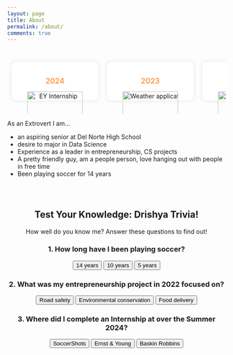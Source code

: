 ```yaml
---
layout: page
title: About
permalink: /about/
comments: true
---
```


<style>
  /* Container for the timeline, set to scroll horizontally */
  .timeline {
    display: flex; /* Align items in a row */
    flex-wrap: nowrap; 
    overflow-x: auto; /* Enable horizontal scrolling */
    margin: 0 auto; /* Center align the timeline */
    padding: 20px 0; 
    white-space: nowrap; 
    max-width: 100%; 
  }

  /* Style for scrollbar thumb */
  .timeline::-webkit-scrollbar-thumb {
    background: #FF9F55; 
    border-radius: 10px; 
  }

  /* Container for each timeline item */
  .container {
    flex: 0 0 auto; 
    width: 200px;
    margin: 10px; 
    background-color: white; 
    border-radius: 10px; 
    box-shadow: 0px 0px 10px rgba(0, 0, 0, 0.1);
    text-align: center; 
    cursor: pointer;
    transition: transform 0.3s ease-in-out, box-shadow 0.3s ease-in-out; 
  }

  /* Header style within each container */
  .container h2 {
    color: #FF9F55; 
    padding-top: 10px; 
    font-size: 1.2em; 
  }

  /* Image style within each container */
  .container img {
    width: 80%; 
    height: auto; 
    border-radius: 0 0 10px 10px; 
  }

  /* Hover effect for timeline items */
  .container:hover {
    transform: scale(1.05); /* Slightly enlarge item on hover */
    box-shadow: 0px 0px 15px rgba(0, 0, 0, 0.2); /* Darker shadow on hover */
  }

  /* Style for modal background */
  .modal {
    display: none; 
    position: fixed; 
    z-index: 1;
    left: 0;
    top: 0;
    width: 100%; 
    height: 100%; 
    overflow: auto; 
    background-color: rgba(0, 0, 0, 0.8); 
  }

  /* Style for modal content */
  .modal-content {
    margin: 15% auto; 
    padding: 20px; 
    background-color: white; 
    border-radius: 10px; 
    width: 60%;
    text-align: center; 
  }

  /* Image style within modal */
  .modal img {
    width: 80%;
    height: auto; 
    margin-bottom: 15px;
    border-radius: 10px; 
  }

  /* Bullet points style within modal */
  .modal ul {
    list-style-type: disc; 
    text-align: left; 
    margin: 0 auto; 
    padding-left: 20px; 
  }

  /* Paragraph text style within modal */
  .modal p {
    font-size: 1em; 
    color: #333; 
  }

  /* Style for close button in modal */
  .close {
    color: #aaa; 
    float: right; 
    font-size: 28px; 
    font-weight: bold; 
  }

  /* Hover and focus style for close button */
  .close:hover,
  .close:focus {
    color: black; 
    text-decoration: none; 
    cursor: pointer; 
  }
</style>




<div class="timeline">
  <!-- Timeline item for 2024 -->
  <div class="container" onclick="openModal('modal2024')">
    <h2>2024</h2>
    <img src="/CSAstudent_T1/images/EY.png" alt="EY Internship">
  </div>
  
  <!-- Timeline item for 2023 -->
  <div class="container" onclick="openModal('modal2023')">
    <h2>2023</h2>
    <img src="/CSAstudent_T1/images/weatherApp.png" alt="Weather application">
  </div>

  <!-- Timeline item for 2022 -->
  <div class="container" onclick="openModal('modal2022')">
    <h2>2022</h2>
    <img src="/CSAstudent_T1/images/saferoads.png" alt="Entrepreneurship Project">
  </div>
  
  <!-- Timeline item for 2021 -->
  <div class="container" onclick="openModal('modal2021')">
    <h2>2021</h2>
    <img src="/CSAstudent_T1/images/soccerShots.png" alt="Soccer Shots Volunteerd">
  </div>
</div>

<!-- Modal for 2024 -->
<div id="modal2024" class="modal">
  <div class="modal-content">
    <span class="close" onclick="closeModal('modal2024')">&times;</span>
    <h2>2024 - EY Internship</h2>
    <img src="/CSAstudent_T1/images/EY.png" alt="EY Internship">
    <ul>
      <li>Completed an internship at EY.</li>
      <li>Gained insights into consulting and data science.</li>
      <li>OTHER ACTIVITIES IN 2024 SUMMER</li>
        <li>Completed AP Calculus BC</li>
        <li>Participated in Inspirit AI program</li>
        <li>Worked on College Apps!</li>
    </ul>
  </div>
</div>

<!-- Modal for 2023 -->
<div id="modal2023" class="modal">
  <div class="modal-content">
    <span class="close" onclick="closeModal('modal2023')">&times;</span>
    <h2>2023 - Weather Application</h2>
    <img src="/CSAstudent_T1/images/weatherApp.png" alt="Weather application">
    <ul>
      <li>Developed a weather application.</li>
      <li>Integrated live weather data APIs.</li>
        <li>OTHER CS PROJECTS</li>
        <li>Stock Prediction ML</li>
        <li>Fully functioning Forum (Collabora)</li>
        <li>Titanic Survival ML</li>
        <li>Flask backend development</li>
        <li>Binary Clock</li>
    </ul>
  </div>
</div>

<!-- Modal for 2022 -->
<div id="modal2022" class="modal">
  <div class="modal-content">
    <span class="close" onclick="closeModal('modal2022')">&times;</span>
    <h2>2022 - Entrepreneurship Project</h2>
    <img src="/CSAstudent_T1/images/saferoads.png" alt="Entrepreneurship Project">
    <ul>
      <li>Led a project on road safety.</li>
      <li>Focused on tech innovations.</li>
      <li>Placed 4th in NuFund Pitch Competition amongst Angel Investors</li>
      <li>OTHER SUMMER ACTIVITIES</li>
        <li>AP Calc BC Semester 1</li>
        <li>AP Macroeconomics</li>
        <li>Miramar Entrepreneurship Course</li>
    </ul>
  </div>
</div>

<!-- Modal for 2021 -->
<div id="modal2021" class="modal">
  <div class="modal-content">
    <span class="close" onclick="closeModal('modal2021')">&times;</span>
    <h2>2021 - Soccer Team</h2>
    <img src="/CSAstudent_T1/images/soccerShots.png" alt="Soccer Shots">
    <ul>
      <li>Learned to coach children under 7</li>
      <li>Learned the operational aspect of Soccer Shots </li>
      <li>Developed teamwork and leadership skills</li>
    </ul>
  </div>
</div>
 
As an Extrovert I am...

- an aspiring senior at Del Norte High School 
- desire to major in Data Science 
- Experience as a leader in entrepreneurship, CS projects 
- A pretty friendly guy, am a people person, love hanging out with people in free time
- Been playing soccer for 14 years

<!-- Trivia Section -->
<div id="trivia-section" style="text-align: center; padding: 30px 0;">
  <h2>Test Your Knowledge: Drishya Trivia!</h2>
  <p>How well do you know me? Answer these questions to find out!</p>

  <!-- Question 1 -->
  <div class="trivia-question">
    <h3>1. How long have I been playing soccer?</h3>
    <button onclick="checkAnswer(1, 'correct')">14 years</button>
    <button onclick="checkAnswer(1, 'wrong')">10 years</button>
    <button onclick="checkAnswer(1, 'wrong')">5 years</button>
    <p id="answer1"></p>
  </div>

  <!-- Question 2 -->
  <div class="trivia-question">
    <h3>2. What was my entrepreneurship project in 2022 focused on?</h3>
    <button onclick="checkAnswer(2, 'correct')">Road safety</button>
    <button onclick="checkAnswer(2, 'wrong')">Environmental conservation</button>
    <button onclick="checkAnswer(2, 'wrong')">Food delivery</button>
    <p id="answer2"></p>
  </div>

  <!-- Question 3 -->
  <div class="trivia-question">
    <h3>3. Where did I complete an Internship at over the Summer 2024?</h3>
    <button onclick="checkAnswer(3, 'wrong')">SoccerShots</button>
    <button onclick="checkAnswer(3, 'correct')">Ernst & Young</button>
    <button onclick="checkAnswer(3, 'wrong')">Baskin Robbins</button>
    <p id="answer3"></p>
  </div>

  <div style="margin-top: 20px;">
    <p id="final-message"></p>
  </div>
</div>

<script>
  let correctAnswers = 0;

  function checkAnswer(question, result) {
    let answerText = document.getElementById('answer' + question);
    if (result === 'correct') {
      answerText.innerHTML = "Correct!";
      answerText.style.color = "green";
      correctAnswers++;
    } else {
      answerText.innerHTML = "Oops! Try again.";
      answerText.style.color = "red";
    }
    checkCompletion();
  }

  function checkCompletion() {
    if (correctAnswers === 3) {
      document.getElementById('final-message').innerHTML = "You're a Drishya expert!";
    }
  }

  // Function to open a modal
  function openModal(modalId) {
    document.getElementById(modalId).style.display = "block";
  }

  // Function to close a modal
  function closeModal(modalId) {
    document.getElementById(modalId).style.display = "none";
  }
</script>




